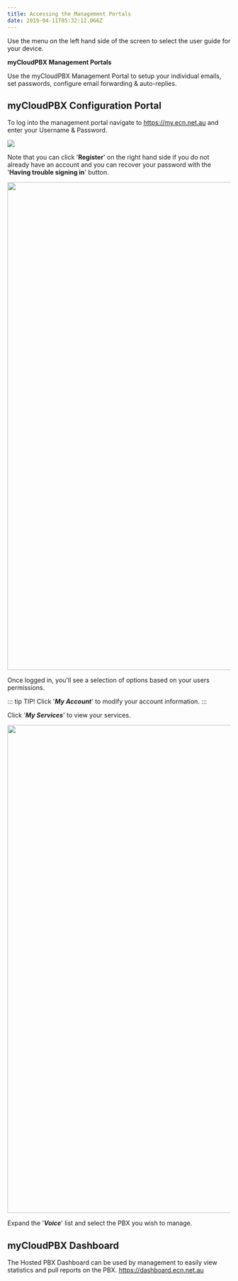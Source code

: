 ```yaml
---
title: Accessing the Management Portals
date: 2019-04-11T05:32:12.066Z
---
```

Use the menu on the left hand side of the screen to select the user guide for your device.

**myCloudPBX Management Portals**

Use the myCloudPBX Management Portal to setup your individual emails, set passwords, configure email forwarding & auto-replies.

## myCloudPBX Configuration Portal

To log into the management portal navigate to <https://my.ecn.net.au> and enter your Username & Password.

<img style="width: auto; height: auto;" src="/images/screen-shot-2019-04-15-at-2.49.17-pm.png">

Note that you can click '**Register**' on the right hand side if you do not already have an account and you can recover your password with the '**Having trouble signing in**' button.

<img style="width: 1100px; height: auto;" src="/images/pbx-logging-in-1.png">

Once logged in, you'll see a selection of options based on your users permissions.

::: tip TIP!
Click '_**My Account**_' to modify your account information.
:::

Click '_**My Services**_' to view your services.

<img style="width: 1100px; height: auto;" src="/images/pbx-logging-in-2.png">

Expand the '_**Voice**_' list and select the PBX you wish to manage.


## myCloudPBX Dashboard

The Hosted PBX Dashboard can be used by management to easily view statistics and pull reports on the PBX.
<https://dashboard.ecn.net.au>

